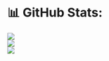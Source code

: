 
# 📊 GitHub Stats:
![](https://github-readme-stats.vercel.app/api?username=RakeshDaharwal&theme=default_repocard&hide_border=false&include_all_commits=true&count_private=true)<br/>
![](https://nirzak-streak-stats.vercel.app/?user=RakeshDaharwal&theme=default_repocard&hide_border=false)<br/>
![](https://github-readme-stats.vercel.app/api/top-langs/?username=RakeshDaharwal&theme=default_repocard&hide_border=false&include_all_commits=true&count_private=true&layout=compact)

<!-- Proudly created with GPRM ( https://gprm.itsvg.in ) -->
